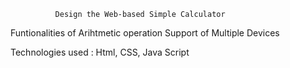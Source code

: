               Design the Web-based Simple Calculator
  Funtionalities of Arihtmetic operation
  Support of Multiple Devices 

Technologies used : Html, CSS, Java Script 

